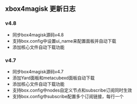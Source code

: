 ## xbox4magisk 更新日志

### v4.8
- 同步box4magisk源码v4.8
- 支持box.config中设置ui_name来配置面板并自动下载
- 添加核心文件自动下载功能

### v4.7
- 同步box4magisk源码v4.7
- 添加Yard面板和metacubexd面板自动下载
- 添加核心文件自动下载功能
- 支持box.config中nodes自定义节点和subscribe订阅同时生效
- 支持box.config中subscribe配置多个订阅链接，每行一个
